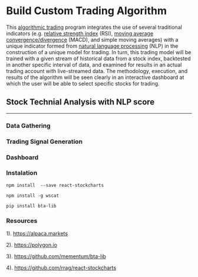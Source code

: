 # Build Custom Trading Algorithm 

This [algorithmic trading](https://en.wikipedia.org/wiki/Algorithmic_trading) program integrates the use of several traditional indicators (e.g. [relative strength index](https://en.wikipedia.org/wiki/Relative_strength_index) (RSI), [moving average convergence/divergence](https://en.wikipedia.org/wiki/MACD) (MACD), and simple moving averages) with a unique indicator formed from [natural language processing](https://en.wikipedia.org/wiki/Natural_language_processing) (NLP) in the construction of a unique model for trading. In turn, this trading model will be trained with a given stream of historical data from a stock index, backtested in another specific interval of data, and examined for results in an actual trading account with live-streamed data. The methodology, execution, and results of the algorithm will be seen clearly in an interactive dashboard at which the user will be able to select specific stocks for trading.

## Stock Technial Analysis with NLP score
___
### Data Gathering

### Trading Signal Generation

### Dashboard

### Instalation
`npm install  --save react-stockcharts`

`npm install -g wscat`

`pip install bta-lib`

### Resources
1). https://alpaca.markets

2). https://polygon.io

3). https://github.com/mementum/bta-lib

4). https://github.com/rrag/react-stockcharts
